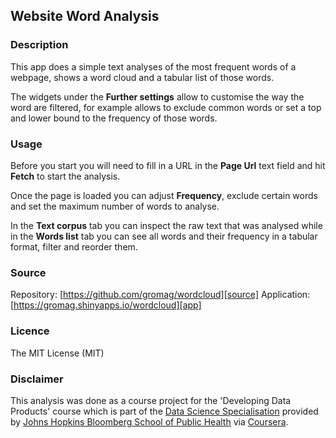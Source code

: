 ## Website Word Analysis

### Description

This app does a simple text analyses of the most frequent words of a webpage, shows a word cloud and a tabular list of those words.

The widgets under the **Further settings** allow to customise the way the word are filtered, for example allows to exclude common words or set a top and lower bound to the frequency of those words.

### Usage

Before you start you will need to fill in a URL in the **Page Url** text field and hit **Fetch** to start the analysis.

Once the page is loaded you can adjust **Frequency**, exclude certain words and set the maximum number of words to analyse.

In the **Text corpus** tab you can inspect the raw text that was analysed while in the **Words list** tab you can see all words and their frequency in a tabular format, filter and reorder them.

### Source

Repository: [https://github.com/gromag/wordcloud][source]
Application: [https://gromag.shinyapps.io/wordcloud][app]

### Licence

The MIT License (MIT)

### Disclaimer

This analysis was done as a course project for the 'Developing Data Products' course which is part of the [Data Science Specialisation][dss] provided by [Johns Hopkins Bloomberg School of Public Health][jhsph] via [Coursera][co].


[dss]: https://www.coursera.org/specialization/jhudatascience/1
[jhsph]: http://www.jhsph.edu/
[co]: https://www.coursera.org/
[source]: https://github.com/gromag/wordcloud
[app]: https://gromag.shinyapps.io/wordcloud
